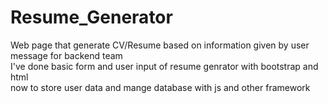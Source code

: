 # Resume_Generator
Web page that generate CV/Resume based on information given by user
message for backend team  <br>
I've done basic form and user input of resume genrator with bootstrap and html  <br>
now to store user data and mange database with js and other framework <br>
